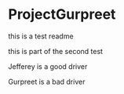 # ProjectGurpreet

this is a test readme

this is part of the second test

Jefferey is a good driver

Gurpreet is a bad driver


